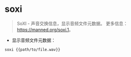 # soxi

> SoXI - 声音交换信息，显示音频文件元数据。
> 更多信息：<https://manned.org/soxi.1>。

- 显示音频文件元数据：

`soxi {{path/to/file.wav}}`